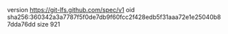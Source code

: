 version https://git-lfs.github.com/spec/v1
oid sha256:360342a3a7787f5f0de7db9f60fcc2f428edb5f31aaa72e1e25040b87dda76dd
size 921
